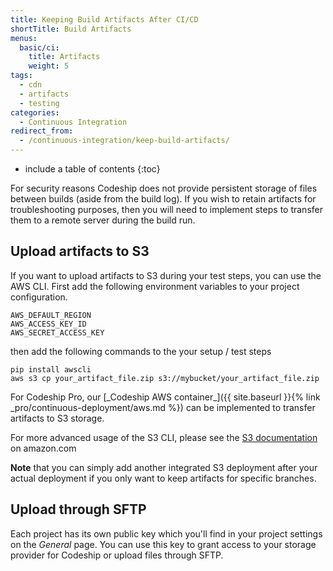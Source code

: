 ```yaml
---
title: Keeping Build Artifacts After CI/CD
shortTitle: Build Artifacts
menus:
  basic/ci:
    title: Artifacts
    weight: 5
tags:
  - cdn
  - artifacts
  - testing
categories:
  - Continuous Integration
redirect_from:
  - /continuous-integration/keep-build-artifacts/
---
```


* include a table of contents
{:toc}

For security reasons Codeship does not provide persistent storage of files between builds (aside from the build log). If you wish to retain artifacts for troubleshooting purposes, then you will need to implement steps to transfer them to a remote server during the build run.

## Upload artifacts to S3

If you want to upload artifacts to S3 during your test steps, you can use the AWS CLI. First add the following environment variables to your project configuration.

```
AWS_DEFAULT_REGION
AWS_ACCESS_KEY_ID
AWS_SECRET_ACCESS_KEY
```

then add the following commands to the your setup / test steps

```shell
pip install awscli
aws s3 cp your_artifact_file.zip s3://mybucket/your_artifact_file.zip
```

<div class="info-block">
For Codeship Pro, our [_Codeship AWS container_]({{ site.baseurl }}{% link _pro/continuous-deployment/aws.md %}) can be implemented to transfer artifacts to S3 storage.
</div>

For more advanced usage of the S3 CLI, please see the [S3 documentation](http://docs.aws.amazon.com/cli/latest/reference/s3/index.html) on amazon.com

**Note** that you can simply add another integrated S3 deployment after your actual deployment if you only want to keep artifacts for specific branches.

## Upload through SFTP

Each project has its own public key which you'll find in your project settings on the *General* page. You can use this key to grant access to your storage provider for Codeship or upload files through SFTP.

